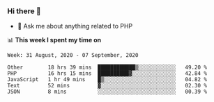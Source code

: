 ### Hi there 👋

<!--
**mustafaculban/mustafaculban** is a ✨ _special_ ✨ repository because its `README.md` (this file) appears on your GitHub profile.

Here are some ideas to get you started:

- 🌱 I’m currently learning ...
- 👯 I’m looking to collaborate on ...
- 🤔 I’m looking for help with ...
- 📫 How to reach me: ...
- 😄 Pronouns: ...
- ⚡ Fun fact: ...

-->
- 💬 Ask me about anything related to PHP


📊 **This week I spent my time on**
<!--START_SECTION:waka-->
```text
Week: 31 August, 2020 - 07 September, 2020

Other        18 hrs 39 mins  ████████████▒░░░░░░░░░░░░   49.20 % 
PHP          16 hrs 15 mins  ██████████▓░░░░░░░░░░░░░░   42.84 % 
JavaScript   1 hr 49 mins    █▒░░░░░░░░░░░░░░░░░░░░░░░   04.82 % 
Text         52 mins         ▓░░░░░░░░░░░░░░░░░░░░░░░░   02.30 % 
JSON         8 mins          ░░░░░░░░░░░░░░░░░░░░░░░░░   00.39 % 
```
<!--END_SECTION:waka-->
